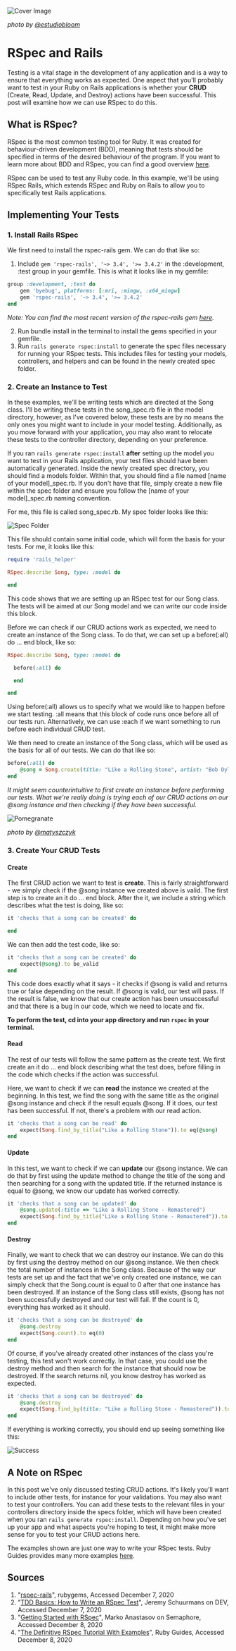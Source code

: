 ![Cover Image](./cover-image.jpg)

*photo by [@estudiobloom](https://unsplash.com/@estudiobloom)*

# RSpec and Rails

Testing is a vital stage in the development of any application and is a way to ensure that everything works as expected. One aspect that you'll probably want to test in your Ruby on Rails applications is whether your **CRUD** (Create, Read, Update, and Destroy) actions have been successful. This post will examine how we can use RSpec to do this.

## What is RSpec?

RSpec is the most common testing tool for Ruby. It was created for behaviour-driven development (BDD), meaning that tests should be specified in terms of the desired behaviour of the program. If you want to learn more about BDD and RSpec, you can find a good overview [here](https://semaphoreci.com/community/tutorials/getting-started-with-rspec#:~:text=RSpec%20is%20a%20testing%20tool,can%20start%20using%20rather%20quickly.).

RSpec can be used to test any Ruby code. In this example, we'll be using RSpec Rails, which extends RSpec and Ruby on Rails to allow you to specifically test Rails applications.

## Implementing Your Tests

### 1. Install Rails RSpec

We first need to install the rspec-rails gem. We can do that like so:

1. Include ```gem 'rspec-rails', '~> 3.4', '>= 3.4.2'``` in the :development, :test group in your gemfile. This is what it looks like in my gemfile:

```ruby
group :development, :test do
    gem 'byebug', platforms: [:mri, :mingw, :x64_mingw]
    gem 'rspec-rails', '~> 3.4', '>= 3.4.2'
end
```

*Note: You can find the most recent version of the rspec-rails gem [here](https://rubygems.org/gems/rspec-rails/).*

2. Run bundle install in the terminal to install the gems specified in your gemfile.
3. Run ```rails generate rspec:install``` to generate the spec files necessary for running your RSpec tests. This includes files for testing your models, controllers, and helpers and can be found in the newly created spec folder.

### 2. Create an Instance to Test

In these examples, we'll be writing tests which are directed at the Song class. I'll be writing these tests in the song_spec.rb file in the model directory, however, as I've covered below, these tests are by no means the only ones you might want to include in your model testing. Additionally, as you move forward with your application, you may also want to relocate these tests to the controller directory, depending on your preference.

If you ran ```rails generate rspec:install``` **after** setting up the model you want to test in your Rails application, your test files should have been automatically generated. Inside the newly created spec directory, you should find a models folder. Within that, you should find a file named [name of your model]_spec.rb. If you don't have that file, simply create a new file within the spec folder and ensure you follow the [name of your model]_spec.rb naming convention.

For me, this file is called song_spec.rb. My spec folder looks like this:

![Spec Folder](./spec_folder.png)

This file should contain some initial code, which will form the basis for your tests. For me, it looks like this:

```ruby
require 'rails_helper'

RSpec.describe Song, type: :model do

end
```

This code shows that we are setting up an RSpec test for our Song class. The tests will be aimed at our Song model and we can write our code inside this block.

Before we can check if our CRUD actions work as expected, we need to create an instance of the Song class. To do that, we can set up a before(:all) do ... end block, like so:

```ruby
RSpec.describe Song, type: :model do

  before(:all) do

  end

end
```

Using before(:all) allows us to specify what we would like to happen before we start testing. :all means that this block of code runs once before all of our tests run. Alternatively, we can use :each if we want something to run before each individual CRUD test.

We then need to create an instance of the Song class, which will be used as the basis for all of our tests. We can do that like so:

```ruby
before(:all) do
    @song = Song.create(title: "Like a Rolling Stone", artist: "Bob Dylan", album:"Highway 61 Revisited", release_date: 1965)
end
```

*It might seem counterintuitive to first create an instance before performing our tests. What we're really doing is trying each of our CRUD actions on our @song instance and then checking if they have been successful.*

![Pomegranate](./pomegranate.jpg)

*photo by [@matyszczyk](https://unsplash.com/@matyszczyk)*

### 3. Create Your CRUD Tests

#### Create

The first CRUD action we want to test is **create**. This is fairly straightforward - we simply check if the @song instance we created above is valid. The first step is to create an it do ... end block. After the it, we include a string which describes what the test is doing, like so:

```ruby
it 'checks that a song can be created' do

end
```

We can then add the test code, like so:

```ruby
it 'checks that a song can be created' do
    expect(@song).to be_valid
end
```

This code does exactly what it says - it checks if @song is valid and returns true or false depending on the result. If @song is valid, our test will pass. If the result is false, we know that our create action has been unsuccessful and that there is a bug in our code, which we need to locate and fix.

**To perform the test, cd into your app directory and run ```rspec``` in your terminal.**

#### Read

The rest of our tests will follow the same pattern as the create test. We first create an it do ... end block describing what the test does, before filling in the code which checks if the action was successful.

Here, we want to check if we can **read** the instance we created at the beginning. In this test, we find the song with the same title as the original @song instance and check if the result equals @song. If it does, our test has been successful. If not, there's a problem with our read action. 

```ruby
it 'checks that a song can be read' do
    expect(Song.find_by_title("Like a Rolling Stone")).to eq(@song)
end
```

#### Update

In this test, we want to check if we can **update** our @song instance. We can do that by first using the update method to change the title of the song and then searching for a song with the updated title. If the returned instance is equal to @song, we know our update has worked correctly.

```ruby
it 'checks that a song can be updated' do
    @song.update(:title => "Like a Rolling Stone - Remastered")
    expect(Song.find_by_title("Like a Rolling Stone - Remastered")).to eq(@song)
end
```

#### Destroy

Finally, we want to check that we can destroy our instance. We can do this by first using the destroy method on our @song instance. We then check the total number of instances in the Song class. Because of the way our tests are set up and the fact that we've only created one instance, we can simply check that the Song.count is equal to 0 after that one instance has been destroyed. If an instance of the Song class still exists, @song has not been successfully destroyed and our test will fail. If the count is 0, everything has worked as it should.

```ruby
it 'checks that a song can be destroyed' do
    @song.destroy
    expect(Song.count).to eq(0)
end
```
Of course, if you've already created other instances of the class you're testing, this test won't work correctly. In that case, you could use the destroy method and then search for the instance that should now be destroyed. If the search returns nil, you know destroy has worked as expected.

```ruby
it 'checks that a song can be destroyed' do
    @song.destroy
    expect(Song.find_by(title: "Like a Rolling Stone - Remastered")).to be_nil
end
```

If everything is working correctly, you should end up seeing something like this:

![Success](./success.png)

## A Note on RSpec

In this post we've only discussed testing CRUD actions. It's likely you'll want to include other tests, for instance for your validations. You may also want to test your controllers. You can add these tests to the relevant files in your controllers directory inside the specs folder, which will have been created when you ran ```rails generate rspec:install```. Depending on how you've set up your app and what aspects you're hoping to test, it might make more sense for you to test your CRUD actions here.

The examples shown are just one way to write your RSpec tests. Ruby Guides provides many more examples [here](https://www.rubyguides.com/2018/07/rspec-tutorial/).

## Sources

1. "[rspec-rails](https://rubygems.org/gems/rspec-rails/versions/3.4.2)", rubygems, Accessed December 7, 2020
2. "[TDD Basics: How to Write an RSpec Test](https://dev.to/jeremy/rspec-from-scratch-part-1-how-to-write-a-test-4ce8)", Jeremy Schuurmans on DEV, Accessed December 7, 2020
3. "[Getting Started with RSpec](https://semaphoreci.com/community/tutorials/getting-started-with-rspec#:~:text=RSpec%20is%20a%20testing%20tool,can%20start%20using%20rather%20quickly.)", Marko Anastasov on Semaphore, Accessed December 8, 2020
4. "[The Definitive RSpec Tutorial With Examples](https://www.rubyguides.com/2018/07/rspec-tutorial/)", Ruby Guides, Accessed December 8, 2020